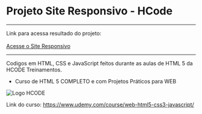 # Projeto Site Responsivo - HCode

<hr>

Link para acessa resultado do projeto:
<br>
<br>
<a href="https://fernandorcoelho.github.io/responsive_site/" target="_blank">Acesse o Site Responsivo</a>
<hr>

Codigos em HTML, CSS e JavaScript feitos durante as aulas de HTML 5 da HCODE Treinamentos.

- Curso de HTML 5 COMPLETO e com Projetos Práticos para WEB

<image src="https://avatars1.githubusercontent.com/u/17248991?s=200&v=4" alt="Logo HCODE">

Link do curso: https://www.udemy.com/course/web-html5-css3-javascript/
